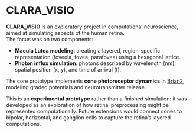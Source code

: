 # CLARA_VISIO

**CLARA_VISIO** is an exploratory project in computational neuroscience, aimed at simulating aspects of the human retina.  
The focus was on two components:  

- **Macula Lutea modeling**: creating a layered, region-specific representation (foveola, fovea, parafovea) using a hexagonal lattice.  
- **Photon influx simulation**: photons described by wavelength (nm), spatial position (x, y), and time of arrival (t).  

The core prototype implements **cone photoreceptor dynamics** in [Brian2](https://brian2.readthedocs.io), modeling graded potentials and neurotransmitter release.  

This is an **experimental prototype** rather than a finished simulation: it was developed as an exploration of how retinal preprocessing might be represented computationally. Future extensions would connect cones to bipolar, horizontal, and ganglion cells to capture the retina’s layered computations.  
